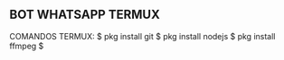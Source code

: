 BOT WHATSAPP TERMUX
-------------------
COMANDOS TERMUX:
$ pkg install git
$ pkg install nodejs
$ pkg install ffmpeg
$ 
